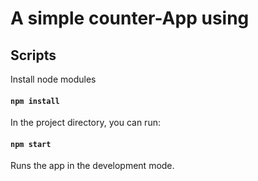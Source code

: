 # A simple counter-App using 

## Scripts

Install node modules

#### `npm install`

In the project directory, you can run:

#### `npm start`

Runs the app in the development mode.
